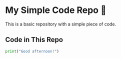 # My Simple Code Repo 🚀  

This is a basic repository with a simple piece of code.  

## Code in This Repo  
```python
print("Good afternoon!")
